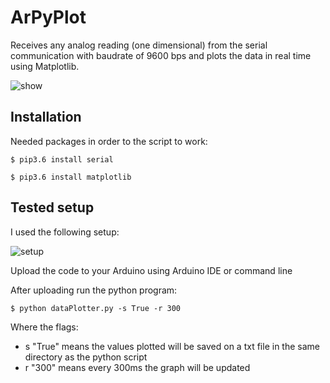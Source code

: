 # ArPyPlot
Receives any analog reading (one dimensional) from the serial communication with baudrate of 9600 bps and plots
the data in real time using Matplotlib.

![show](https://user-images.githubusercontent.com/24254286/69299825-52f3fe00-0bf0-11ea-92d8-9befbe3138c1.gif)

## Installation

Needed packages in order to the script to work:

``` $ pip3.6 install serial ```

``` $ pip3.6 install matplotlib ```

## Tested setup
I used the following setup:

![setup](https://user-images.githubusercontent.com/24254286/66364417-fb5f4300-e95f-11e9-9979-39f50a5b9c39.jpg)

Upload the code to your Arduino using Arduino IDE or command line

After uploading run the python program:

```$ python dataPlotter.py -s True -r 300 ```

Where the flags:
- s "True" means the values plotted will be saved on a txt file in the same directory as the python script
- r "300" means every 300ms the graph will be updated
